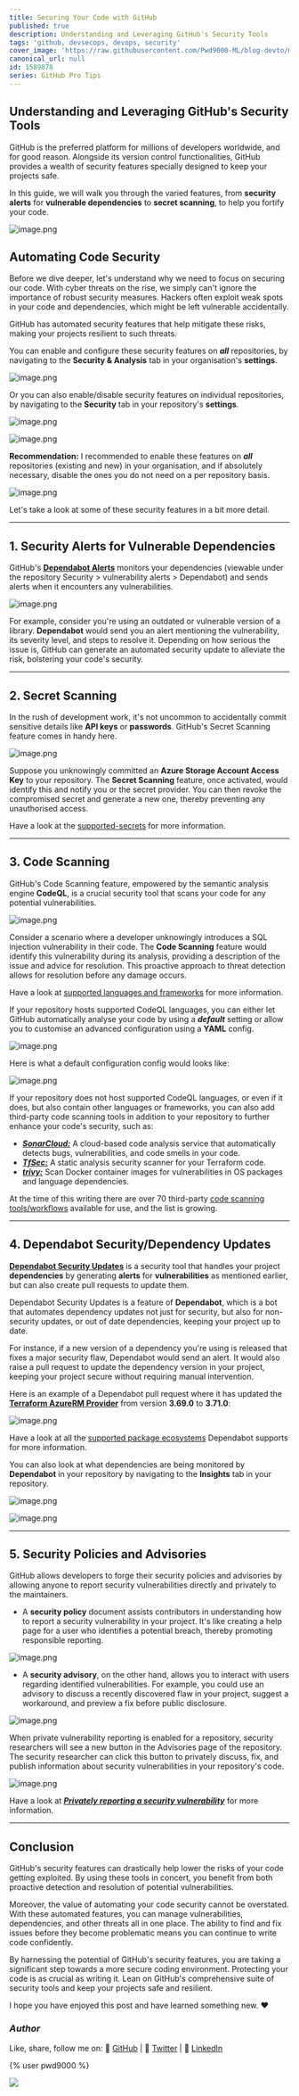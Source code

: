 ```yaml
---
title: Securing Your Code with GitHub
published: true
description: Understanding and Leveraging GitHub's Security Tools
tags: 'github, devsecops, devops, security'
cover_image: 'https://raw.githubusercontent.com/Pwd9000-ML/blog-devto/main/posts/2023/GitHub-Code-Security/assets/main-gh-tips.png'
canonical_url: null
id: 1589878
series: GitHub Pro Tips
---
```


## Understanding and Leveraging GitHub's Security Tools

GitHub is the preferred platform for millions of developers worldwide, and for good reason. Alongside its version control functionalities, GitHub provides a wealth of security features specially designed to keep your projects safe.

In this guide, we will walk you through the varied features, from **security alerts** for **vulnerable dependencies** to **secret scanning**, to help you fortify your code.

![image.png](https://raw.githubusercontent.com/Pwd9000-ML/blog-devto/main/posts/2023/GitHub-Code-Security/assets/orgsec.png)

## Automating Code Security

Before we dive deeper, let's understand why we need to focus on securing our code. With cyber threats on the rise, we simply can't ignore the importance of robust security measures. Hackers often exploit weak spots in your code and dependencies, which might be left vulnerable accidentally.

GitHub has automated security features that help mitigate these risks, making your projects resilient to such threats.

You can enable and configure these security features on **_all_** repositories, by navigating to the **Security & Analysis** tab in your organisation's **settings**.

![image.png](https://raw.githubusercontent.com/Pwd9000-ML/blog-devto/main/posts/2023/GitHub-Code-Security/assets/orgsec2.png)

Or you can also enable/disable security features on individual repositories, by navigating to the **Security** tab in your repository's **settings**.

![image.png](https://raw.githubusercontent.com/Pwd9000-ML/blog-devto/main/posts/2023/GitHub-Code-Security/assets/repo-sec.png)

![image.png](https://raw.githubusercontent.com/Pwd9000-ML/blog-devto/main/posts/2023/GitHub-Code-Security/assets/repo-sec2.png)

**Recommendation:** I recommended to enable these features on **_all_** repositories (existing and new) in your organisation, and if absolutely necessary, disable the ones you do not need on a per repository basis.

![image.png](https://raw.githubusercontent.com/Pwd9000-ML/blog-devto/main/posts/2023/GitHub-Code-Security/assets/orgsec.png)

Let's take a look at some of these security features in a bit more detail.

---

## 1. Security Alerts for Vulnerable Dependencies

GitHub's **[Dependabot Alerts](https://docs.github.com/en/code-security/dependabot/dependabot-alerts/about-dependabot-alerts)** monitors your dependencies (viewable under the repository Security > vulnerability alerts > Dependabot) and sends alerts when it encounters any vulnerabilities.

![image.png](https://raw.githubusercontent.com/Pwd9000-ML/blog-devto/main/posts/2023/GitHub-Code-Security/assets/secalert.png)

For example, consider you're using an outdated or vulnerable version of a library. **Dependabot** would send you an alert mentioning the vulnerability, its severity level, and steps to resolve it. Depending on how serious the issue is, GitHub can generate an automated security update to alleviate the risk, bolstering your code's security.

---

## 2. Secret Scanning

In the rush of development work, it's not uncommon to accidentally commit sensitive details like **API keys** or **passwords**. GitHub's Secret Scanning feature comes in handy here.

![image.png](https://raw.githubusercontent.com/Pwd9000-ML/blog-devto/main/posts/2023/GitHub-Code-Security/assets/secscan.png)

Suppose you unknowingly committed an **Azure Storage Account Access Key** to your repository. The **Secret Scanning** feature, once activated, would identify this and notify you or the secret provider. You can then revoke the compromised secret and generate a new one, thereby preventing any unauthorised access.

Have a look at the [supported-secrets](https://docs.github.com/en/code-security/secret-scanning/secret-scanning-patterns#supported-secrets) for more information.

---

## 3. Code Scanning

GitHub's Code Scanning feature, empowered by the semantic analysis engine **CodeQL**, is a crucial security tool that scans your code for any potential vulnerabilities.

![image.png](https://raw.githubusercontent.com/Pwd9000-ML/blog-devto/main/posts/2023/GitHub-Code-Security/assets/codescan.png)

Consider a scenario where a developer unknowingly introduces a SQL injection vulnerability in their code. The **Code Scanning** feature would identify this vulnerability during its analysis, providing a description of the issue and advice for resolution. This proactive approach to threat detection allows for resolution before any damage occurs.

Have a look at [supported languages and frameworks](https://docs.github.com/en/code-security/code-scanning/introduction-to-code-scanning/about-code-scanning-with-codeql#about-codeql) for more information.

If your repository hosts supported CodeQL languages, you can either let GitHub automatically analyse your code by using a **_default_** setting or allow you to customise an advanced configuration using a **YAML** config.

![image.png](https://raw.githubusercontent.com/Pwd9000-ML/blog-devto/main/posts/2023/GitHub-Code-Security/assets/codescan2.png)

Here is what a default configuration config would looks like:

![image.png](https://raw.githubusercontent.com/Pwd9000-ML/blog-devto/main/posts/2023/GitHub-Code-Security/assets/codescan3.png)

If your repository does not host supported CodeQL languages, or even if it does, but also contain other languages or frameworks, you can also add third-party code scanning tools in addition to your repository to further enhance your code's security, such as:

- **_[SonarCloud:](https://github.com/Pwd9000-ML/terraform-azurerm-nsg-administration/actions/new?category=security&query=code+scanning)_** A cloud-based code analysis service that automatically detects bugs, vulnerabilities, and code smells in your code.
- **_[TfSec:](https://github.com/Pwd9000-ML/terraform-azurerm-nsg-administration/actions/new?category=security&query=code+scanning)_** A static analysis security scanner for your Terraform code.
- **_[trivy:](https://github.com/Pwd9000-ML/terraform-azurerm-nsg-administration/actions/new?category=security&query=code+scanning)_** Scan Docker container images for vulnerabilities in OS packages and language dependencies.

At the time of this writing there are over 70 third-party [code scanning tools/workflows](https://github.com/Pwd9000-ML/terraform-azurerm-nsg-administration/actions/new?category=security&query=code+scanning) available for use, and the list is growing.

---

## 4. Dependabot Security/Dependency Updates

**[Dependabot Security Updates](https://docs.github.com/en/code-security/dependabot/dependabot-security-updates/about-dependabot-security-updates)** is a security tool that handles your project **dependencies** by generating **alerts** for **vulnerabilities** as mentioned earlier, but can also create pull requests to update them.

Dependabot Security Updates is a feature of **Dependabot**, which is a bot that automates dependency updates not just for security, but also for non-security updates, or out of date dependencies, keeping your project up to date.

For instance, if a new version of a dependency you're using is released that fixes a major security flaw, Dependabot would send an alert. It would also raise a pull request to update the dependency version in your project, keeping your project secure without requiring manual intervention.

Here is an example of a Dependabot pull request where it has updated the **[Terraform AzureRM Provider](https://github.com/hashicorp/terraform-provider-azurerm/releases)** from version **3.69.0** to **3.71.0**:

![image.png](https://raw.githubusercontent.com/Pwd9000-ML/blog-devto/main/posts/2023/GitHub-Code-Security/assets/dependabot.png)

Have a look at all the [supported package ecosystems](https://docs.github.com/en/code-security/dependabot/dependabot-version-updates/configuration-options-for-the-dependabot.yml-file#package-ecosystem) Dependabot supports for more information.

You can also look at what dependencies are being monitored by **Dependabot** in your repository by navigating to the **Insights** tab in your repository.

![image.png](https://raw.githubusercontent.com/Pwd9000-ML/blog-devto/main/posts/2023/GitHub-Code-Security/assets/insights.png)

![image.png](https://raw.githubusercontent.com/Pwd9000-ML/blog-devto/main/posts/2023/GitHub-Code-Security/assets/insights2.png)

---

## 5. Security Policies and Advisories

GitHub allows developers to forge their security policies and advisories by allowing anyone to report security vulnerabilities directly and privately to the maintainers.

- A **security policy** document assists contributors in understanding how to report a security vulnerability in your project. It's like creating a help page for a user who identifies a potential breach, thereby promoting responsible reporting.

![image.png](https://raw.githubusercontent.com/Pwd9000-ML/blog-devto/main/posts/2023/GitHub-Code-Security/assets/pol.png)

- A **security advisory**, on the other hand, allows you to interact with users regarding identified vulnerabilities. For example, you could use an advisory to discuss a recently discovered flaw in your project, suggest a workaround, and preview a fix before public disclosure.

![image.png](https://raw.githubusercontent.com/Pwd9000-ML/blog-devto/main/posts/2023/GitHub-Code-Security/assets/report.png)

When private vulnerability reporting is enabled for a repository, security researchers will see a new button in the Advisories page of the repository. The security researcher can click this button to privately discuss, fix, and publish information about security vulnerabilities in your repository's code.

![image.png](https://raw.githubusercontent.com/Pwd9000-ML/blog-devto/main/posts/2023/GitHub-Code-Security/assets/report2.png)

Have a look at **_[Privately reporting a security vulnerability](https://docs.github.com/en/code-security/security-advisories/guidance-on-reporting-and-writing-information-about-vulnerabilities/privately-reporting-a-security-vulnerability)_** for more information.

---

## Conclusion

GitHub's security features can drastically help lower the risks of your code getting exploited. By using these tools in concert, you benefit from both proactive detection and resolution of potential vulnerabilities.

Moreover, the value of automating your code security cannot be overstated. With these automated features, you can manage vulnerabilities, dependencies, and other threats all in one place. The ability to find and fix issues before they become problematic means you can continue to write code confidently.

By harnessing the potential of GitHub's security features, you are taking a significant step towards a more secure coding environment. Protecting your code is as crucial as writing it. Lean on GitHub's comprehensive suite of security tools and keep your projects safe and resilient.

I hope you have enjoyed this post and have learned something new. :heart:

### _Author_

Like, share, follow me on: :octopus: [GitHub](https://github.com/Pwd9000-ML) | :penguin: [Twitter](https://twitter.com/pwd9000) | :space_invader: [LinkedIn](https://www.linkedin.com/in/marcel-l-61b0a96b/)

{% user pwd9000 %}

<a href="https://www.buymeacoffee.com/pwd9000"><img src="https://img.buymeacoffee.com/button-api/?text=Buy me a coffee&emoji=&slug=pwd9000&button_colour=FFDD00&font_colour=000000&font_family=Cookie&outline_colour=000000&coffee_colour=ffffff"></a>
